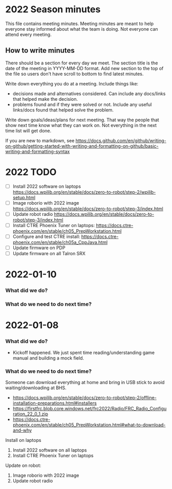 # 2022 Season minutes

This file contains meeting minutes.  Meeting minutes are meant to help everyone stay informed about what the team is doing. Not everyone can attend every meeting.

## How to write minutes 

There should be a section for every day we meet.  The section title is the date of the meeting in YYYY-MM-DD format. Add new section to the top of the file so users don't have scroll to bottom to find latest minutes.

Write down everything you do at a meeting.  Include things like:
  - decisions made and alternatives considered.  Can include any docs/links that helped make the decision.
  - problems found and if they were solved or not.  Include any useful links/docs found that helped solve the problem.

Write down goals/ideas/plans for next meeting.  That way the people that show next time know what they can work on.  Not everything in the next time list will get done.

If you are new to markdown, see https://docs.github.com/en/github/writing-on-github/getting-started-with-writing-and-formatting-on-github/basic-writing-and-formatting-syntax

# 2022 TODO
- [ ] Install 2022 software on laptops https://docs.wpilib.org/en/stable/docs/zero-to-robot/step-2/wpilib-setup.html
- [ ] Image roborio with 2022 image https://docs.wpilib.org/en/stable/docs/zero-to-robot/step-3/index.html
- [ ] Update robot radio https://docs.wpilib.org/en/stable/docs/zero-to-robot/step-3/index.html
- [ ] Install CTRE Phoenix Tuner on laptops: https://docs.ctre-phoenix.com/en/stable/ch05_PrepWorkstation.html
- [ ] Configure and test CTRE install: https://docs.ctre-phoenix.com/en/stable/ch05a_CppJava.html
- [ ] Update firmware on PDP
- [ ] Update firmware on all Talron SRX

# 2022-01-10
### What did we do?
### What do we need to do next time?

# 2022-01-08
### What did we do?
- Kickoff happened.  We just spent time reading/understanding game manual and building a mock field.

### What do we need to do next time?
Someone can download everything at home and bring in USB stick to avoid waiting/downloading at BHS.
- https://docs.wpilib.org/en/stable/docs/zero-to-robot/step-2/offline-installation-preparations.html#installers
- https://firstfrc.blob.core.windows.net/frc2022/Radio/FRC_Radio_Configuration_22_0_1.zip
- https://docs.ctre-phoenix.com/en/stable/ch05_PrepWorkstation.html#what-to-download-and-why

Install on laptops
1. Install 2022 software on all laptops
1. Install CTRE Phoenix Tuner on laptops

Update on robot:
1. Image roborio with 2022 image
1. Update robot radio




